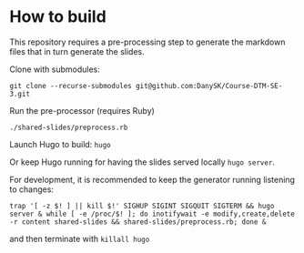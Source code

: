 # How to build

This repository requires a pre-processing step to generate the markdown files that in turn generate the slides.

Clone with submodules:

``git clone --recurse-submodules git@github.com:DanySK/Course-DTM-SE-3.git``

Run the pre-processor (requires Ruby)

``./shared-slides/preprocess.rb``

Launch Hugo to build: ``hugo``

Or keep Hugo running for having the slides served locally ``hugo server``.

For development, it is recommended to keep the generator running listening to changes:

``trap '[ -z $! ] || kill $!' SIGHUP SIGINT SIGQUIT SIGTERM && hugo server & while [ -e /proc/$! ]; do inotifywait -e modify,create,delete -r content shared-slides && shared-slides/preprocess.rb; done &``

and then terminate with ``killall hugo``
